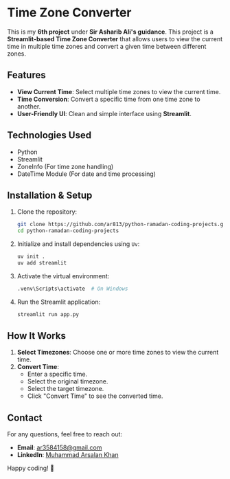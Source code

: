 # Time Zone Converter

This is my **6th project** under **Sir Asharib Ali's guidance**. This project is a **Streamlit-based Time Zone Converter** that allows users to view the current time in multiple time zones and convert a given time between different zones.

## Features

- **View Current Time**: Select multiple time zones to view the current time.
- **Time Conversion**: Convert a specific time from one time zone to another.
- **User-Friendly UI**: Clean and simple interface using **Streamlit**.

## Technologies Used

- Python
- Streamlit
- ZoneInfo (For time zone handling)
- DateTime Module (For date and time processing)

## Installation & Setup

1. Clone the repository:
   ```sh
   git clone https://github.com/ar813/python-ramadan-coding-projects.git
   cd python-ramadan-coding-projects
   ```

2. Initialize and install dependencies using `Uv`:
   ```sh
   uv init .
   uv add streamlit
   ```

3. Activate the virtual environment:
   ```sh
   .venv\Scripts\activate  # On Windows
   ```

4. Run the Streamlit application:
   ```sh
   streamlit run app.py
   ```

## How It Works

1. **Select Timezones**: Choose one or more time zones to view the current time.
2. **Convert Time**:
   - Enter a specific time.
   - Select the original timezone.
   - Select the target timezone.
   - Click "Convert Time" to see the converted time.

## Contact

For any questions, feel free to reach out:
- **Email**: [ar3584158@gmail.com](mailto:ar3584158@gmail.com)
- **LinkedIn**: [Muhammad Arsalan Khan](https://www.linkedin.com/in/muhammad-arsalan-khan-03670b2ba/)

Happy coding! 🚀

